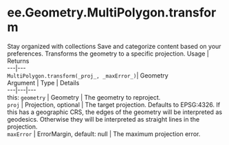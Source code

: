  
#  ee.Geometry.MultiPolygon.transform
Stay organized with collections  Save and categorize content based on your preferences. 
Transforms the geometry to a specific projection. Usage | Returns  
---|---  
`MultiPolygon.transform(_proj_, _maxError_)`|  Geometry  
Argument | Type | Details  
---|---|---  
this: `geometry` | Geometry | The geometry to reproject.  
`proj` | Projection, optional | The target projection. Defaults to EPSG:4326. If this has a geographic CRS, the edges of the geometry will be interpreted as geodesics. Otherwise they will be interpreted as straight lines in the projection.  
`maxError` | ErrorMargin, default: null | The maximum projection error.  
